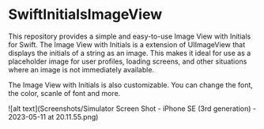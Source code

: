 # SwiftInitialsImageView

This repository provides a simple and easy-to-use Image View with Initials for Swift. The Image View with Initials is a extension of UIImageView that displays the initials of a string as an image. This makes it ideal for use as a placeholder image for user profiles, loading screens, and other situations where an image is not immediately available.

The Image View with Initials is also customizable. You can change the font, the color, scanle of font and more. 

![alt text](Screenshots/Simulator Screen Shot - iPhone SE (3rd generation) - 2023-05-11 at 20.11.55.png)
